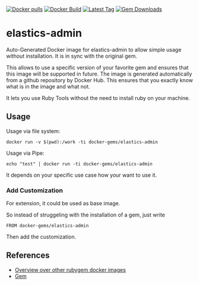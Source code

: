 [![Docker pulls](https://img.shields.io/docker/pulls/rubygem/elastics-admin.svg)](https://hub.docker.com/r/rubygem/elastics-admin/)
[![Docker Build](https://img.shields.io/docker/automated/rubygem/elastics-admin.svg)](https://hub.docker.com/r/rubygem/elastics-admin/)
[![Latest Tag](https://img.shields.io/github/tag/docker-rubygem/elastics-admin.svg)](https://hub.docker.com/r/rubygem/elastics-admin/)
[![Gem Downloads](https://img.shields.io/gem/dt/elastics-admin.svg)](https://rubygems.org/gems/elastics-admin/)
# elastics-admin

Auto-Generated Docker image for elastics-admin to allow simple usage without installation.
It is in sync with the original gem.

This allows to use a specific version of your favorite gem and ensures that this image will be supported in future.
The image is generated automatically from a github repository by Docker Hub.
This ensures that you exactly know what is in the image and what not.

It lets you use Ruby Tools without the need to install ruby on your machine.

## Usage

Usage via file system:

`docker run -v $(pwd):/work -ti docker-gems/elastics-admin`

Usage via Pipe:

`echo "test" | docker run -ti docker-gems/elastics-admin`

It depends on your specific use case how your want to use it.

### Add Customization

For extension, it could be used as base image.

So instead of struggeling with the installation of a gem, just write

`FROM docker-gems/elastics-admin`

Then add the customization.

## References

 - [Overview over other rubygem docker images](https://github.com/thinkbot/docker-rubygem)
 - [Gem](https://rubygems.org/gems/elastics-admin/)
